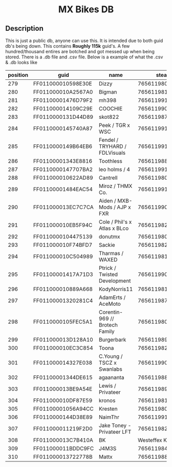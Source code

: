 <div align="center">
    <h1>MX Bikes DB</h1>
</div>

<h2>Description</h2>
<p>This is just a public db, anyone can use this. It is intended due to both guid db's being down. This contains <b>Roughly 115k</b> guid's. A few hundred/thousand entires are botched and got messed up when being stored. There is a .db file and .csv file. Below is a example of what the .csv & .db looks like</p>

| position | guid | name | steamid            |
|----------|------|------|--------------------|
| 279      | FF011000010598E30E | Dizzy | 76561198054171406 |
| 280      | FF011000010A2567A0 | Bigman | 76561198130489248 |
| 281      | FF01100001476D79F2 | mh398 | 76561199158622706 |
| 282      | FF011000014109C29E | COOCHIE | 76561199051424414 |
| 283      | FF0110000131D44D89 | skot822 | 76561198796262793 |
| 284      | FF0110000145740A87 | Peek / TGR x WSC | 76561199125498503 |
| 285      | FF0110000149B64EB6 | Fendel / TRYHARD / FDLVisuals | 76561199196950198 |
| 286      | FF01100001343E8816 | Toothless | 76561198836779030 |
| 287      | FF0110000147707BA2 | leo holms / 4 | 76561199158819746 |
| 288      | FF011000010622AD89 | Cantrell | 76561198063201673 |
| 289      | FF01100001484EAC54 | Miroz / THMX Co. | 76561199173381204 |
| 290      | FF011000013EC7C7CA | Aiden / MXB-Mods / AJP x FXR | 76561199013545930 |
| 291      | FF011000010EB5F94C | Cole / Phil's x Atlas x BLco | 76561198207072588 |
| 292      | FF0110000104475139 | donutmx | 76561198032048441 |
| 293      | FF011000010F74BFD7 | Sackie | 76561198219575255 |
| 294      | FF011000010C504989 | Tharmas / WAXED | 76561198166854025 |
| 295      | FF01100001417A71D3 | Ptrick / Twisted Development | 76561199058809299 |
| 296      | FF011000010889A668 | KodyNorris11 | 76561198103504488 |
| 297      | FF01100001320281C4 | AdamErts / AceMoto | 76561198799290820 |
| 298      | FF0110000105FEC5A1 | Corentin-969 // Brotech Family | 76561198060848545 |
| 299      | FF011000013D128A10 | Burgerbark | 76561198984890896 |
| 300      | FF011000010EC3C854 | Toona | 76561198207977556 |
| 301      | FF011000014327E038 | C.Young / TSCZ x Swanlabs | 76561199086952504 |
| 302      | FF01100001344DE615 | agaananta | 76561198837786133 |
| 303      | FF011000013BE9A54E | Lewis / Privateer | 76561198965433678 |
| 304      | FF011000010DF87E59 | kronos | 76561198194654809 |
| 305      | FF01100001056A94CC | Kresten | 76561198051136716 |
| 306      | FF0110000144D38E89 | NaimThr | 76561199114981001 |
| 307      | FF011000011219F2D0 | Jake Toney - Privateer LFT | 76561198263956176 |
| 308      | FF011000013C7B410A | BK | Westeffex Kawasaki | 76561198974976266 |
| 309      | FF011000011BDDC9FC | J4M3S | 76561198427785724 |
| 310      | FF011000013722778B | Mattx | 76561198885271435 |
